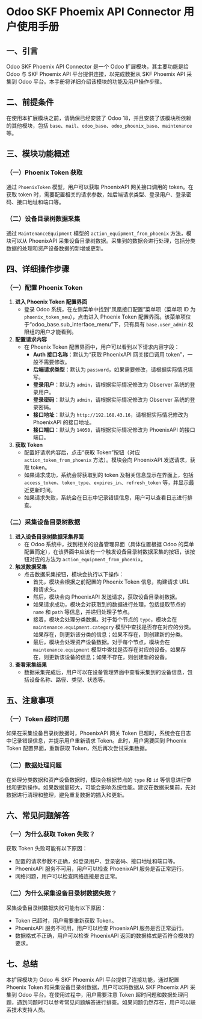 # Odoo SKF Phoemix API Connector 用户使用手册

## 一、引言
Odoo SKF Phoemix API Connector 是一个 Odoo 扩展模块，其主要功能是给 Odoo 与 SKF Phoemix API 平台提供连接，以完成数据从 SKF Phoemix API 采集到 Odoo 平台。本手册将详细介绍该模块的功能及用户操作步骤。

## 二、前提条件
在使用本扩展模块之前，请确保已经安装了 Odoo 18，并且安装了该模块所依赖的其他模块，包括 `base`、`mail`、`odoo_base`、`odoo_phoenix_base`、`maintenance` 等。

## 三、模块功能概述
### （一）Phoenix Token 获取
通过 `PhoenixToken` 模型，用户可以获取 PhoenixAPI 网关接口调用的 token。在获取 token 时，需要配置相关的请求参数，如后端请求类型、登录用户、登录密码、接口地址和端口等。

### （二）设备目录树数据采集
通过 `MaintenanceEquipment` 模型的 `action_equipment_from_phoenix` 方法，模块可以从 PhoenixAPI 采集设备目录树数据。采集到的数据会进行处理，包括分类数据的处理和资产设备数据的新增或更新。

## 四、详细操作步骤

### （一）配置 Phoenix Token
1. **进入 Phoenix Token 配置界面**
    - 登录 Odoo 系统，在左侧菜单中找到“凤凰接口配置”菜单项（菜单项 ID 为 `phoenix_token_meu`），点击进入 Phoenix Token 配置界面。该菜单项位于“odoo_base.sub_interface_menu”下，只有具有 `base.user_admin` 权限组的用户才能看到。
2. **配置请求内容**
    - 在 Phoenix Token 配置界面中，用户可以看到以下请求内容字段：
        - **Auth 接口名称**：默认为“获取 PhoenixAPI 网关接口调用 token”，一般不需要修改。
        - **后端请求类型**：默认为 `password`，如果需要修改，请根据实际情况填写。
        - **登录用户**：默认为 `admin`，请根据实际情况修改为 Observer 系统的登录用户。
        - **登录密码**：默认为 `admin`，请根据实际情况修改为 Observer 系统的登录密码。
        - **接口地址**：默认为 `http://192.168.43.16`，请根据实际情况修改为 PhoenixAPI 的接口地址。
        - **接口端口**：默认为 `14050`，请根据实际情况修改为 PhoenixAPI 的接口端口。
3. **获取 Token**
    - 配置好请求内容后，点击“获取 Token”按钮（对应 `action_token_from_phoenix` 方法）。模块会向 PhoenixAPI 发送请求，获取 token。
    - 如果请求成功，系统会将获取到的 token 及相关信息显示在界面上，包括 `access_token`、`token_type`、`expires_in`、`refresh_token` 等，并显示最近更新时间。
    - 如果请求失败，系统会在日志中记录错误信息，用户可以查看日志进行排查。

### （二）采集设备目录树数据
1. **进入设备目录树数据采集界面**
    - 在 Odoo 系统中，找到相关的设备管理界面（具体位置根据 Odoo 的菜单配置而定），在该界面中应该有一个触发设备目录树数据采集的按钮，该按钮对应的方法为 `action_equipment_from_phoenix`。
2. **触发数据采集**
    - 点击数据采集按钮，模块会执行以下操作：
        - 首先，模块会根据之前配置的 Phoenix Token 信息，构建请求 URL 和请求头。
        - 然后，模块会向 PhoenixAPI 发送请求，获取设备目录树数据。
        - 如果请求成功，模块会对获取到的数据进行处理，包括提取节点的 `name` 和 `path` 等信息，并递归处理子节点。
        - 接着，模块会处理分类数据。对于每个节点的 `type`，模块会在 `maintenance.equipment.category` 模型中查找是否存在对应的分类。如果存在，则更新该分类的信息；如果不存在，则创建新的分类。
        - 最后，模块会处理资产设备数据。对于每个节点，模块会在 `maintenance.equipment` 模型中查找是否存在对应的设备。如果存在，则更新该设备的信息；如果不存在，则创建新的设备。
3. **查看采集结果**
    - 数据采集完成后，用户可以在设备管理界面中查看采集到的设备信息，包括设备名称、路径、类型、状态等。

## 五、注意事项
### （一）Token 超时问题
如果在采集设备目录树数据时，PhoenixAPI 网关 Token 已超时，系统会在日志中记录错误信息，并提示用户重新请求 Token。此时，用户需要回到 Phoenix Token 配置界面，重新获取 Token，然后再次尝试采集数据。

### （二）数据处理问题
在处理分类数据和资产设备数据时，模块会根据节点的 `type` 和 `id` 等信息进行查找和更新操作。如果数据量较大，可能会影响系统性能。建议在数据采集前，先对数据进行清理和整理，避免重复数据的插入和更新。

## 六、常见问题解答
### （一）为什么获取 Token 失败？
获取 Token 失败可能有以下原因：
- 配置的请求参数不正确，如登录用户、登录密码、接口地址和端口等。
- PhoenixAPI 服务不可用，用户可以检查 PhoenixAPI 服务是否正常运行。
- 网络问题，用户可以检查网络连接是否正常。

### （二）为什么采集设备目录树数据失败？
采集设备目录树数据失败可能有以下原因：
- Token 已超时，用户需要重新获取 Token。
- PhoenixAPI 服务不可用，用户可以检查 PhoenixAPI 服务是否正常运行。
- 数据格式不正确，用户可以检查 PhoenixAPI 返回的数据格式是否符合模块的要求。

## 七、总结
本扩展模块为 Odoo 与 SKF Phoemix API 平台提供了连接功能，通过配置 Phoenix Token 和采集设备目录树数据，用户可以将数据从 SKF Phoemix API 采集到 Odoo 平台。在使用过程中，用户需要注意 Token 超时问题和数据处理问题，遇到问题时可以参考常见问题解答进行排查。如果问题仍然存在，用户可以联系技术支持人员。